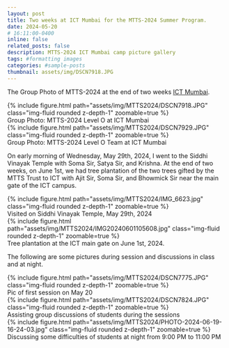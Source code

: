 ```yaml
---
layout: post
title: Two weeks at ICT Mumbai for the MTTS-2024 Summer Program.
date: 2024-05-20 
# 16:11:00-0400
inline: false
related_posts: false
description: MTTS-2024 ICT Mumbai camp picture gallery
tags: #formatting images
categories: #sample-posts
thumbnail: assets/img/DSCN7918.JPG
---
```

<!-- This is an example post with image galleries. -->
The Group Photo of MTTS-2024 at the end of two weeks [ICT Mumbai](https://www.ictmumbai.edu.in/).

<div class="row mt-3">
    <div class="col-sm mt-3 mt-md-0">
        {% include figure.html path="assets/img/MTTS2024/DSCN7918.JPG" class="img-fluid rounded z-depth-1" zoomable=true %}
        <div class="caption">
            Group Photo: MTTS-2024 Level O at ICT Mumbai
        </div>
    </div>
    <div class="col-sm mt-3 mt-md-0">
        {% include figure.html path="assets/img/MTTS2024/DSCN7929.JPG" class="img-fluid rounded z-depth-1" zoomable=true %}
        <div class="caption">
            Group Photo: MTTS-2024 Level O Team at ICT Mumbai
        </div>
    </div>
</div>
<!-- <div class="caption">
    A simple, elegant caption looks good between image rows, after each row, or doesn't have to be there at all.
</div> -->

<!-- Images can be made zoomable.
Simply add `data-zoomable` to `<img>` tags that you want to make zoomable. -->

On early morning of Wednesday, May 29th, 2024, I went to the Siddhi Vinayak Temple with Soma Sir, Satya Sir, and Krishna. At the end of two weeks, on June 1st, we had tree plantation of the two trees gifted by the MTTS Trust to ICT with Ajit Sir, Soma Sir, and Bhowmick Sir near the main gate of the ICT campus.

<div class="row mt-3">
    <div class="col-sm mt-3 mt-md-0">
        {% include figure.html path="assets/img/MTTS2024/IMG_6623.jpg" class="img-fluid rounded z-depth-1" zoomable=true %}
        <div class="caption">
            Visited on Siddhi Vinayak Temple, May 29th, 2024
        </div>
    </div>
    <div class="col-sm mt-3 mt-md-0">
        {% include figure.html path="assets/img/MTTS2024/IMG20240601105608.jpg" class="img-fluid rounded z-depth-1" zoomable=true %}
        <div class="caption">
            Tree plantation at the ICT main gate on June 1st, 2024.
        </div>
    </div>
</div>

The following are some pictures during session and discussions in class and at night.

<div class="row mt-3">
    <div class="col-sm mt-3 mt-md-0">
        {% include figure.html path="assets/img/MTTS2024/DSCN7775.JPG" class="img-fluid rounded z-depth-1" zoomable=true %}
        <div class="caption">
            Pic of first session on May 20
        </div>
    </div>
    <div class="col-sm mt-3 mt-md-0">
        {% include figure.html path="assets/img/MTTS2024/DSCN7824.JPG" class="img-fluid rounded z-depth-1" zoomable=true %}
        <div class="caption">
            Assisting group discussions of students during the sessions
        </div>
    </div>
    <div class="col-sm mt-3 mt-md-0">
        {% include figure.html path="assets/img/MTTS2024/PHOTO-2024-06-19-16-24-03.jpg" class="img-fluid rounded z-depth-1" zoomable=true %}
        <div class="caption">
            Discussing some difficulties of students at night from 9:00 PM to 11:00 PM
        </div>
    </div>
</div>